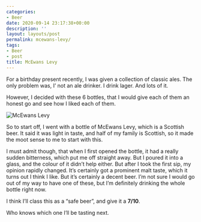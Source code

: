 ```yaml
---
categories:
- Beer
date: 2020-09-14 23:17:38+00:00
description: ''
layout: layouts/post
permalink: mcewans-levy/
tags:
- Beer
- post
title: McEwans Levy
---
```


<p>For a birthday present recently, I was given a collection of classic ales. The only problem was, I&#8217; not an ale drinker. I drink lager. And lots of it.</p>
<p>However, I decided with these 6 bottles, that I would give each of them an honest go and see how I liked each of them.</p>
<p><img src="https://cdn.chrishannah.me/images/2020/09/IMG_4629.png" alt="McEwans Levy" /></p>
<p>So to start off, I went with a bottle of McEwans Levy, which is a Scottish beer. It said it was light in taste, and half of my family is Scottish, so it made the moot sense to me to start with this.</p>
<p>I must admit though, that when I first opened the bottle, it had a really sudden bitterness, which put me off straight away. But I poured it into a glass, and the colour of it didn&#8217;t help either. But after I took the first sip, my opinion rapidly changed. It&#8217;s certainly got a prominent malt taste, which it turns out I think I like. But it&#8217;s certainly a decent beer. I&#8217;m not sure I would go out of my way to have one of these, but I&#8217;m definitely drinking the whole bottle right now.</p>
<p>I think I’ll class this as a &#8220;safe beer”, and give it a <strong>7/10</strong>.</p>
<p>Who knows which one I&#8217;ll be tasting next.</p>